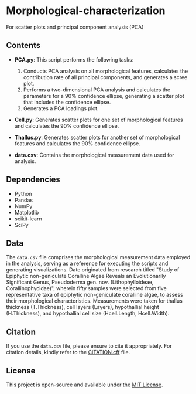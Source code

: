 # Morphological-characterization
For scatter plots and principal component analysis (PCA)

## Contents

- **PCA.py**: This script performs the following tasks:
  1. Conducts PCA analysis on all morphological features, calculates the contribution rate of all principal components, and generates a scree plot.
  2. Performs a two-dimensional PCA analysis and calculates the parameters for a 90% confidence ellipse, generating a scatter plot that includes the confidence ellipse.
  3. Generates a PCA loadings plot.

- **Cell.py**: Generates scatter plots for one set of morphological features and calculates the 90% confidence ellipse.

- **Thallus.py**: Generates scatter plots for another set of morphological features and calculates the 90% confidence ellipse.

- **data.csv**: Contains the morphological measurement data used for analysis.

## Dependencies

- Python
- Pandas
- NumPy
- Matplotlib
- scikit-learn
- SciPy

## Data

The `data.csv` file comprises the morphological measurement data employed in the analysis, serving as a reference for executing the scripts and generating visualizations.
Date originated from research titled "Study of Epiphytic non-geniculate Coralline Algae Reveals an Evolutionarily Significant Genus, Pseudoderma gen. nov. (Lithophylloideae, Corallinophycidae)", wherein fifty samples were selected from five representative taxa of epiphytic non-geniculate coralline algae, to assess their morphological characteristics. Measurements were taken for thallus thickness (T.Thickness), cell layers (Layers), hypothallial height (H.Thickness), and hypothallial cell size (Hcell.Length, Hcell.Width). 

## Citation

If you use the `data.csv` file, please ensure to cite it appropriately. For citation details, kindly refer to the [CITATION.cff](CITATION.cff) file.

## License

This project is open-source and available under the [MIT License](LICENSE).
